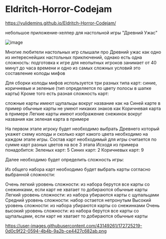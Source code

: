 # Eldritch-Horror-Codejam

https://yulidemins.github.io/Eldritch-Horror-Codejam/

небольшое приложение-хелпер для настольной игры "Древний Ужас"

![image](https://user-images.githubusercontent.com/105985415/190710055-92e55473-906f-4253-82eb-01b49c5f8284.png)

Многие любители настольных игр слышали про Древний ужас как одно из интереснейших настольных приключений, однако есть одна сложность: подготовка к игре для неопытных игроков занимает от 40 минут до часа времени и одно из самых сложных условий это составление колоды мифов

Для сборки колоды мифов используется три разных типа карт: синие, коричневые и зеленые (тип определяется по цвету полосы в шапке карты) Кроме того есть разная сложность карт:

сложные карты имеют щупальцы вокруг название как на Синей карте в пример
обычные карты не умеют никаких знаков как Коричневая карта в примере
Легкие карты имеют изображение снежинок вокруг названия как зеленая карта в примере

На первом этапе игроку будет необходимо выбрать Древнего который укажет схему колоды и сколько карт какого цвета необходимо на каждом этапе игры.
Состав карт необходимый для игры считается по сумме карт разных цветов на все 3 этапа Исходя из примера понадобится: Зеленых карт: 5 Синих карт: 2 Коричневых карт: 9

Далее необходимо будет определить сложность игры:

Из общего набора карт необходимо будет выбрать карты согласно выбранной сложности:

Очень легкий уровень сложности: из набора берутся все карты со снежинками, если карт не хватает то добираются обычные карты
Легкий уровень сложности: из набора убираются карты с щупальцами
Средний уровень сложности: набор остается нетронутым
Высокий уровень сложности: из набора убираются карты со снежинками
Очень высокий уровень сложности: из набора берутся все карты со щупальцами, если карт не хватает то добираются обычные карты

https://user-images.githubusercontent.com/43149261/172725219-0d0c9f22-0594-4b4b-9a2b-ce4427c682ab.png


